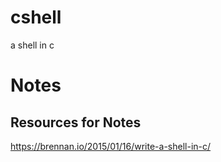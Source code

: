 # cshell
a shell in c


# Notes 


## Resources for Notes
https://brennan.io/2015/01/16/write-a-shell-in-c/
